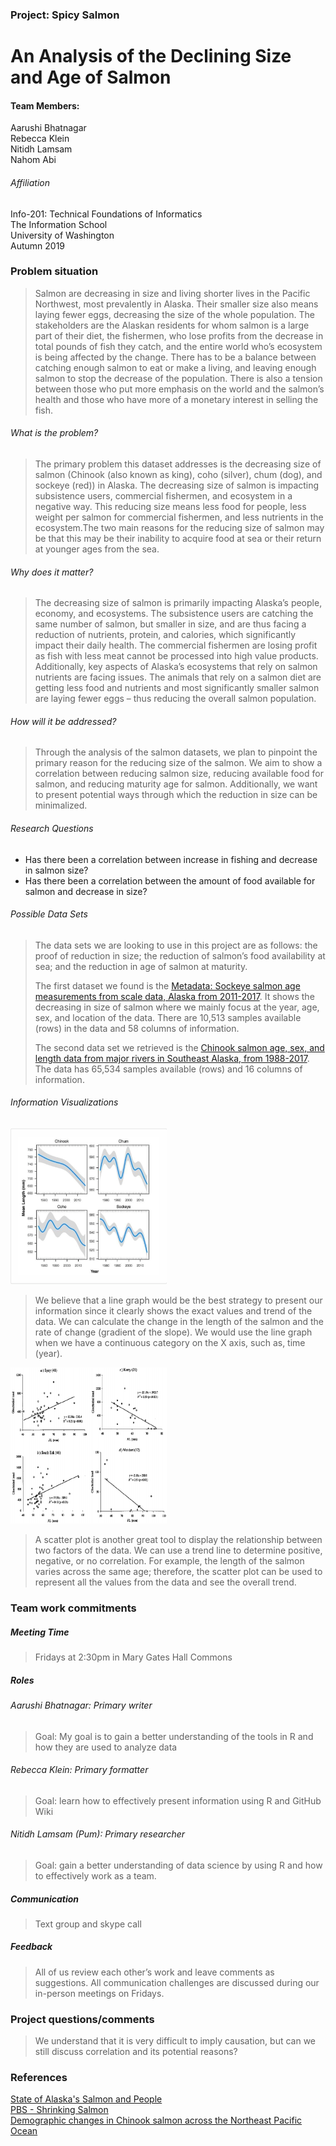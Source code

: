 ### Project: Spicy Salmon

# An Analysis of the Declining Size and Age of Salmon

#### Team Members:
Aarushi Bhatnagar  
Rebecca Klein  
Nitidh Lamsam\
Nahom Abi

###### Affiliation
Info-201: Technical Foundations of Informatics  
The Information School  
University of Washington  
Autumn 2019

### Problem situation
> Salmon are decreasing in size and living shorter lives in the Pacific Northwest, most prevalently in Alaska. Their smaller size also means laying fewer eggs, decreasing the size of the whole population. The stakeholders are the Alaskan residents for whom salmon is a large part of their diet, the fishermen, who lose profits from the decrease in total pounds of fish they catch, and the entire world who’s ecosystem is being affected by the change. There has to be a balance between catching enough salmon to eat or make a living, and leaving enough salmon to stop the decrease of the population. There is also a tension between those who put more emphasis on the world and the salmon’s health and those who have more of a monetary interest in selling the fish.
###### What is the problem?
> The primary problem this dataset addresses is the decreasing size of salmon (Chinook (also known as king), coho (silver), chum (dog), and sockeye (red)) in Alaska. The decreasing size of salmon is impacting subsistence users, commercial fishermen, and ecosystem in a negative way. This reducing size means less food for people, less weight per salmon for commercial fishermen, and less nutrients in the ecosystem.The two main reasons for the reducing size of salmon may be that this may be their inability to acquire food at sea or their return at younger ages from the sea.
###### Why does it matter?
> The decreasing size of salmon is primarily impacting Alaska’s people, economy, and ecosystems. The subsistence users are catching the same number of salmon, but smaller in size, and are thus facing a reduction of nutrients, protein, and calories, which significantly impact their daily health. The commercial fishermen are losing profit as fish with less meat cannot be processed into high value products. Additionally, key aspects of Alaska’s ecosystems that rely on salmon nutrients are facing issues. The animals that rely on a salmon diet are getting less food and nutrients and most significantly smaller salmon are laying fewer eggs – thus reducing the overall salmon population.
###### How will it be addressed?
> Through the analysis of the salmon datasets, we plan to pinpoint the primary reason for the reducing size of the salmon. We aim to show a correlation between reducing salmon size, reducing available food for salmon, and reducing maturity age for salmon. Additionally, we want to present potential ways through which the reduction in size can be minimalized.
###### Research Questions
* Has there been a correlation between increase in fishing and decrease in salmon size?
* Has there been a correlation between the amount of food available for salmon and decrease in size?

###### Possible Data Sets
> The data sets we are looking to use in this project are as follows: the proof of reduction in size; the reduction of salmon’s food availability at sea; and the reduction in age of salmon at maturity.
>
> The first dataset we found is the [Metadata: Sockeye salmon age measurements from scale data, Alaska from 2011-2017](https://knb.ecoinformatics.org/view/doi:10.5063/F1ZW1J77). It shows the decreasing in size of salmon where we mainly focus at the year, age, sex, and location of the data. There are 10,513 samples available (rows) in the data and 58 columns of information.  
>
> The second data set we retrieved is the [Chinook salmon age, sex, and length data from major rivers in Southeast Alaska, from 1988-2017](https://knb.ecoinformatics.org/view/doi:10.5063/F11R6NSS). The data has 65,534 samples available (rows) and 16 columns of information.

###### Information Visualizations
<img src="line_graphs.png" alt="a set of line graphs" width="250" height="250" />

> We believe that a line graph would be the best strategy to present our information since it clearly shows the exact values and trend of the data. We can calculate the change in the length of the salmon and the rate of change (gradient of the slope). We would use the line graph when we have a continuous category on the X axis, such as, time (year).

<img src="scatter_plot.png" alt="a set of scatter plots" width="250" height="250" />

> A scatter plot is another great tool to display the relationship between two factors of the data. We can use a trend line to determine positive, negative, or no correlation. For example, the length of the salmon varies across the same age; therefore, the scatter plot can be used to represent all the values from the data and see the overall trend.
### Team work commitments
##### **Meeting Time**
> Fridays at 2:30pm in Mary Gates Hall Commons
##### **Roles**
###### Aarushi Bhatnagar: Primary writer
> Goal: My goal is to gain a better understanding of the tools in R and how they are used to analyze data
###### Rebecca Klein: Primary formatter
> Goal: learn how to effectively present information using R and GitHub Wiki
###### Nitidh Lamsam (Pum): Primary researcher
> Goal: gain a better understanding of data science by using R and how to effectively work as a team.
##### **Communication**
> Text group and skype call
##### **Feedback**
> All of us review each other’s work and leave comments as suggestions. All communication challenges are discussed during our in-person meetings on Fridays.
### Project questions/comments
> We understand that it is very difficult to imply causation, but can we still discuss correlation and its potential reasons?
### References
[State of Alaska's Salmon and People](https://knb.ecoinformatics.org/portals/SASAP/Topics#thedecliningsizeandageofsalmon)  
[PBS - Shrinking Salmon](https://www.pbs.org/wgbh/evolution/library/10/3/l_103_02.html)  
[Demographic changes in Chinook salmon across the Northeast Pacific Ocean](https://onlinelibrary.wiley.com/doi/full/10.1111/faf.12272)
